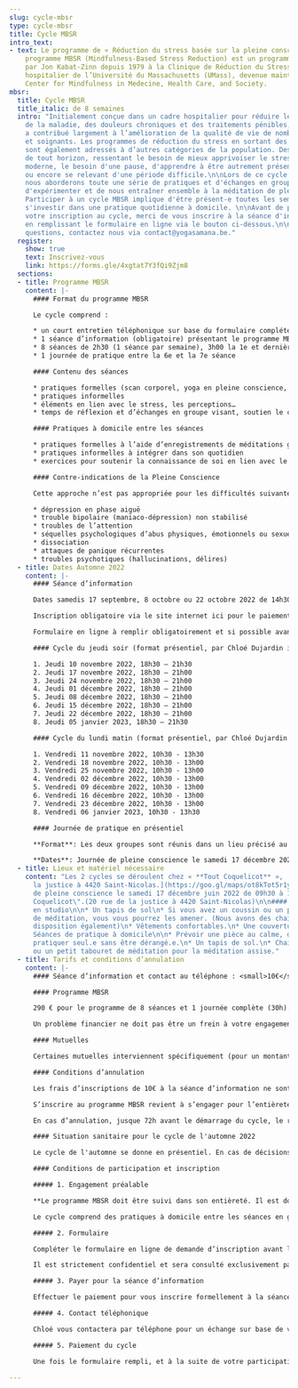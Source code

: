 ```yaml
---
slug: cycle-mbsr
type: cycle-mbsr
title: Cycle MBSR
intro_text:
- text: Le programme de « Réduction du stress basée sur la pleine conscience » ou
    programme MBSR (Mindfulness-Based Stress Reduction) est un programme développé
    par Jon Kabat-Zinn depuis 1979 à la Clinique de Réduction du Stress du centre
    hospitalier de l’Université du Massachusetts (UMass), devenue maintenant le CFM,
    Center for Mindfulness in Medecine, Health Care, and Society.
mbsr:
  title: Cycle MBSR
  title_italic: de 8 semaines
  intro: "Initialement conçue dans un cadre hospitalier pour réduire le stress résultant
    de la maladie, des douleurs chroniques et des traitements pénibles, cette approche
    a contribué largement à l’amélioration de la qualité de vie de nombreux patients
    et soignants. Les programmes de réduction du stress en sortant des hôpitaux se
    sont également adressés à d’autres catégories de la population. Des personnes
    de tout horizon, ressentant le besoin de mieux apprivoiser le stress de la vie
    moderne, le besoin d'une pause, d'apprendre à être autrement présent à eux-même
    ou encore se relevant d'une période difficile.\n\nLors de ce cycle de 8 semaines
    nous aborderons toute une série de pratiques et d'échanges en groupe nous permettant
    d'expérimenter et de nous entraîner ensemble à la méditation de pleine conscience.
    Participer à un cycle MBSR implique d'être présent-e toutes les semaines et de
    s'investir dans une pratique quotidienne à domicile. \n\nAvant de pouvoir confirmer
    votre inscription au cycle, merci de vous inscrire à la séance d'information obligatoire
    en remplissant le formulaire en ligne via le bouton ci-dessous.\n\nPour toutes
    questions, contactez nous via contact@yogasamana.be."
  register:
    show: true
    text: Inscrivez-vous
    link: https://forms.gle/4xgtat7Y3fQi9Zjm8
  sections:
  - title: Programme MBSR
    content: |-
      #### Format du programme MBSR

      Le cycle comprend :

      * un court entretien téléphonique sur base du formulaire complété au préalable en ligne
      * 1 séance d’information (obligatoire) présentant le programme MBSR
      * 8 séances de 2h30 (1 séance par semaine), 3h00 la 1e et dernière séance
      * 1 journée de pratique entre la 6e et la 7e séance

      #### Contenu des séances

      * pratiques formelles (scan corporel, yoga en pleine conscience, méditation assise, méditation marché)
      * pratiques informelles
      * éléments en lien avec le stress, les perceptions…
      * temps de réflexion et d’échanges en groupe visant, soutien le chemin dans la pratique

      #### Pratiques à domicile entre les séances

      * pratiques formelles à l’aide d’enregistrements de méditations guidées
      * pratiques informelles à intégrer dans son quotidien
      * exercices pour soutenir la connaissance de soi en lien avec le stress dans sa vie

      #### Contre-indications de la Pleine Conscience

      Cette approche n’est pas appropriée pour les difficultés suivantes, qui nécessitent un traitement spécifique:

      * dépression en phase aiguë
      * trouble bipolaire (maniaco-dépression) non stabilisé
      * troubles de l’attention
      * séquelles psychologiques d’abus physiques, émotionnels ou sexuels
      * dissociation
      * attaques de panique récurrentes
      * troubles psychotiques (hallucinations, délires)
  - title: Dates Automne 2022
    content: |-
      #### Séance d’information

      Dates samedis 17 septembre, 8 octobre ou 22 octobre 2022 de 14h30 à 16h, chez Tout Coquelicot, 20 rue de la justice à 4420 Saint-Nicolas)

      Inscription obligatoire via le site internet ici pour le paiement des 10€: [https://www.yogasamana.be/horaires-tarifs/#tarifs-abonnements](https://www.yogasamana.be/horaires-tarifs/#tarifs-abonnements "https://www.yogasamana.be/horaires-tarifs/#tarifs-abonnements")

      Formulaire en ligne à remplir obligatoirement et si possible avant la séance d'information voir ici : [https://forms.gle/4xgtat7Y3fQi9Zjm8](https://forms.gle/4xgtat7Y3fQi9Zjm8 "https://forms.gle/4xgtat7Y3fQi9Zjm8")

      #### Cycle du jeudi soir (format présentiel, par Chloé Dujardin instructrice MBSR qualifiée)

      1. Jeudi 10 novembre 2022, 18h30 – 21h30
      2. Jeudi 17 novembre 2022, 18h30 – 21h00
      3. Jeudi 24 novembre 2022, 18h30 – 21h00
      4. Jeudi 01 décembre 2022, 18h30 – 21h00
      5. Jeudi 08 décembre 2022, 18h30 – 21h00
      6. Jeudi 15 décembre 2022, 18h30 – 21h00
      7. Jeudi 22 décembre 2022, 18h30 – 21h00
      8. Jeudi 05 janvier 2023, 18h30 – 21h30

      #### Cycle du lundi matin (format présentiel, par Chloé Dujardin instructrice MBSR qualifiée)

      1. Vendredi 11 novembre 2022, 10h30 - 13h30
      2. Vendredi 18 novembre 2022, 10h30 - 13h00
      3. Vendredi 25 novembre 2022, 10h30 - 13h00
      4. Vendredi 02 décembre 2022, 10h30 - 13h00
      5. Vendredi 09 décembre 2022, 10h30 - 13h00
      6. Vendredi 16 décembre 2022, 10h30 - 13h00
      7. Vendredi 23 décembre 2022, 10h30 - 13h00
      8. Vendredi 06 janvier 2023, 10h30 - 13h30

      #### Journée de pratique en présentiel

      **Format**: Les deux groupes sont réunis dans un lieu précisé au début du cycle.

      **Dates**: Journée de pleine conscience le samedi 17 décembre 2022 de 09h30 à 17h00 Chez Tout Coquelicot.
  - title: Lieux et matériel nécessaire
    content: "Les 2 cycles se déroulent chez « **Tout Coquelicot** »,  \n[20 rue de
      la justice à 4420 Saint-Nicolas.](https://goo.gl/maps/ot8kTot5r1yj8vEA9)\n\nJournée
      de pleine conscience le samedi 17 décembre juin 2022 de 09h30 à 17h00 Chez \"Tout
      Coquelicot\".(20 rue de la justice à 4420 Saint-Nicolas)\n\n#### Séance en présentiel
      en studio\n\n* Un tapis de sol\n* Si vous avez un coussin ou un petit tabouret
      de méditation, vous vous pourrez les amener. (Nous avons des chaises à votre
      disposition également)\n* Vêtements confortables.\n* Une couverture ou un châle.\n\n####
      Séances de pratique à domicile\n\n* Prévoir une pièce au calme, où vous pourrez
      pratiquer seul.e sans être dérangé.e.\n* Un tapis de sol.\n* Chaise, un coussin
      ou un petit tabouret de méditation pour la méditation assise."
  - title: Tarifs et conditions d’annulation
    content: |-
      #### Séance d’information et contact au téléphone : <small>10€</small>.

      #### Programme MBSR

      290 € pour le programme de 8 séances et 1 journée complète (30h). Ce tarif donne également accès à un syllabus imprimé et les enregistrements de méditations guidées pour la pratique à domicile.

      Un problème financier ne doit pas être un frein à votre engagement dans cette démarche. Contactez-moi et nous trouverons ensemble le moyen de rendre votre participation possible.

      #### Mutuelles

      Certaines mutuelles interviennent spécifiquement (pour un montant forfaitaire) dans les programmes de pleine conscience. Veillez à vous renseigner auprès de votre mutuelle et à vous fournir des documents nécessaires au remboursement. (attention ces documents sont spécifiques à la pleine conscience).

      #### Conditions d’annulation

      Les frais d’inscriptions de 10€ à la séance d’information ne sont ni remboursables ni transférables à un autre programme.

      S’inscrire au programme MBSR revient à s’engager pour l’entièreté du programme. Il est donc nécessaire d’en régler l’entièreté du tarif. Il ne sera procédé à aucun remboursement en cas d’absence à une des 8 séances. Il est toujours possible de profiter de l’autre créneau horaire pour rattraper une séance manquée (la même semaine du même cycle).

      En cas d’annulation, jusque 72h avant le démarrage du cycle, le remboursement s’effectue avec une retenue de 80€. (non transférable à un autre cycle). Passé ce délais, en cas d’annulation aucun remboursement ne sera effectué.

      #### Situation sanitaire pour le cycle de l'automne 2022

      Le cycle de l'automne se donne en présentiel. En cas de décisions du gouvernement impliquant de ne plus pouvoir se réunir en présentiel, le programme sera transféré sous le format en ligne. En s’inscrivant au format présentiel, les personnes donnent leur consentement tacite à ces conditions. Il n’y a dès lors aucun remboursement ni transfert vers un programme ultérieur.

      #### Conditions de participation et inscription

      ##### 1. Engagement préalable

      **Le programme MBSR doit être suivi dans son entièreté. Il est donc important de s’assurer d’être présent.e à l’ensemble des séances et la journée de pratique.** Si de façon occasionnelle et en prévenant à l’avance, vous ne pouvez être présent.e lors d’une séance, vous pourrez y assister à l’autre cycle (horaire) de la même semaine.

      Le cycle comprend des pratiques à domicile entre les séances en groupe. Ces pratiques peuvent durer jusque 60 minutes par jours tout au long du cycle. Il est important en s'inscrivant pour le cycle de s’engager fermement à consacrer le temps prévu les pratiques formelles, les pratiques informelles au quotidien tout comme de prendre le temps de noter certaines expériences.

      ##### 2. Formulaire

      Compléter le formulaire en ligne de demande d’inscription avant la séance d'information si possible. (ici: [https://forms.gle/4xgtat7Y3fQi9Zjm8](https://forms.gle/4xgtat7Y3fQi9Zjm8) "https://forms.gle/4xgtat7Y3fQi9Zjm8"))

      Il est strictement confidentiel et sera consulté exclusivement par l’instructrice Chloé Dujardin. Ce formulaire nous permet avant tout de connaître votre démarche et éventuellement de relever certains points d’attentions quant à votre participation au programme.

      ##### 3. Payer pour la séance d’information

      Effectuer le paiement pour vous inscrire formellement à la séance d’information (obligatoire pour participer au cycle) via le lien renseigné dans le formulaire  (via la page "[horaires et tarifs](https://www.yogasamana.be/horaires-tarifs/)" du site www.yogasamana.be).

      ##### 4. Contact téléphonique

      Chloé vous contactera par téléphone pour un échange sur base de votre formulaire (rempli en ligne). Merci de relire les contres-indications définies plus haut sur la page. Nous pourrons, si vous êtes concerné.e en parler de vive voix et vérifier si cela est le bon moment pour entamer un cycle de pleine conscience.

      ##### 5. Paiement du cycle

      Une fois le formulaire rempli, et à la suite de votre participation à la séance d’information, vous pourrez effectuer le paiement qui sera mis en ligne sur le site internet.(via la page "[horaires et tarifs](https://www.yogasamana.be/horaires-tarifs/)" du site www.yogasamana.be)

---
```

